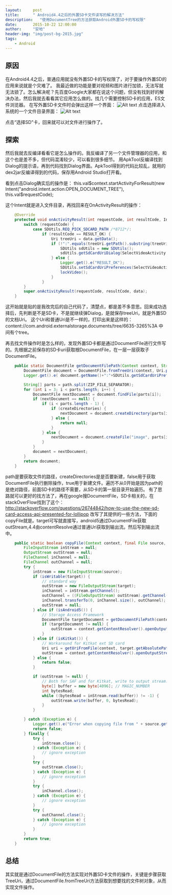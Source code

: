 ```yaml
---
layout:     post
title:      " Android4.4之后的外置SD卡文件读写的解决方法"
description:   "使用DocumentTree的方法获取Android外置SD卡的写权限"
date:       2015-10-22 12:00:00
author:     "安地"
header-img: "img/post-bg-2015.jpg"
tags:
    - Android
---
```


##	原因
在Android4.4之后，普通应用就没有外置SD卡的写权限了，对于要操作外置SD的应用来说就是个灾难了。
我最近做的功能是要对视频和图片进行加锁，无法写就无法锁了。怎么解决呢？先百度Google大家都在说这个问题，但没有找到好的解决办法，然后我就去看看其它应用怎么做的。找几个需要控制SD卡的应用，ES文件浏览器。
在写外置SD卡文件时会弹出这样一个界面：
![Alt text](/img/post_sd_1.jpg)
点击选择进入系统的一个文件目录界面：
![Alt text](/img/post_sd_2.jpg)

点击“选择SD"卡，回来就可以对文件进行操作了。

##	探索

然后我就去反编译看看它是怎么操作的。我反编译了另一个文件管理器的应用，和这个也是差不多，但代码混淆较少，可以看到很多细节。
用ApkTool反编译找到Dialog的提示语，再到代码找到Dialog界面。ApkTool得到的代码比较乱，就用的dex2jar反编译得到的代码，保存用Android Studio打开看。

看到点击Dialog确实后的操作是：
this.val$context.startActivityForResult(new Intent("android.intent.action.OPEN_DOCUMENT_TREE"), this.val$requestCode);

这个Intent就是进入文件目录，再找回来在OnActivityResult的操作：

``` java
	@Override
    protected void onActivityResult(int requestCode, int resultCode, Intent data) {
        switch (requestCode) {
            case SDUtils.REQ_PICK_SDCARD_PATH /*8712*/:
                if (resultCode == RESULT_OK) {
                    Uri treeUri = data.getData();
                    if (!":".equals(treeUri.getPath().substring(treeUri.getPath().length() - 1)) || treeUri.getPath().contains("primary")) {
                        SDUtils sdUtils = new SDUtils();
                        sdUtils.getSdCardUriDialog(SelectVideoActivity.this);
                    } else {
                        Logger.get().e("RESULT_OK");
                        SDUtils.setSdCardUriPreferences(SelectVideoActivity.this, treeUri.toString());
                        lockVideo();
                    }
                }
        }
        super.onActivityResult(requestCode, resultCode, data);
    }

```
这开始就是贴的是我改完后的自己代码了，清楚点，都是差不多意思。回来成功选择后，先判断是不是SD卡，不是就继续弹Dialog，是就保存treeUri，就是外置SD的文档Uri。
这个Uri和普通Uri是不一样的，打印出来是这样的：
 content://com.android.externalstorage.documents/tree/6635-3265%3A
中间有个tree。

再去找文件操作时是怎么样的，发现外置SD卡都是通过DocumentFile进行文件写的。先根据之前保存的SD卡uri获取根DocumentFile，在一层一层获取子DocumentFile。

``` java
	public static DocumentFile getDocumentFilePath(Context context, String path, boolean createDirectories) {
        DocumentFile document = DocumentFile.fromTreeUri(context, Uri.parse(SDUtils.getSdCardUriPreferences(context)));
        Logger.get().e( document.getName()+":"+SDUtils.getSdCardUriPreferences(context));

        String[] parts = path.split(ZIP_FILE_SEPARATOR);
        for (int i = 3; i < parts.length; i++) {
            DocumentFile nextDocument = document.findFile(parts[i]);
            if (nextDocument == null) {
                if (i < parts.length - 1) {
                    if (createDirectories) {
                        nextDocument = document.createDirectory(parts[i]);
                    } else {
                        return null;
                    }
                } else {
                    nextDocument = document.createFile("image", parts[i]);
                }
            }
            document = nextDocument;
        }
        return document;
    }
```
path是要获取文件的路径，createDirectories是是否要新建，false用于获取DocumentFile执行删除操作，true用于新建文件。遍历不从0开始是因为path的是绝对路径，前面SD卡的路径不需要，从SD卡的第一层目录开始遍历。
有了思路就可以更好的找方法了，再在google搜DocumentFile，SD卡相关的，在stackOverFlow找到了这个：
http://stackoverflow.com/questions/26744842/how-to-use-the-new-sd-card-access-api-presented-for-lollipop
改写了其提供的一些方法，下面的copyFile就是。target可写就直接写，android5通过DucumentFile获取outStream,4.4由contentResolve通过普通Uri获取到输出流。然后写到输出流中。

``` java
  	public static boolean copyFile(Context context, final File source, final File target) {
        FileInputStream inStream = null;
        OutputStream outStream = null;
        FileChannel inChannel = null;
        FileChannel outChannel = null;
        try {
            inStream = new FileInputStream(source);
            if (isWritable(target)) {
                // standard way
                outStream = new FileOutputStream(target);
                inChannel = inStream.getChannel();
                outChannel = ((FileOutputStream) outStream).getChannel();
                inChannel.transferTo(0, inChannel.size(), outChannel);
                outStream = null;
            } else if (isAndroid5()) {
                // Storage Access Framework
                DocumentFile targetDocument = getDocumentFilePath(context, target.getAbsolutePath(), true);
                if (targetDocument != null) {
                    outStream = context.getContentResolver().openOutputStream(targetDocument.getUri());
                }
            } else if (isKitkat()) {
                // Workaround for Kitkat ext SD card
                Uri uri = getUriFromFile(context, target.getAbsolutePath());
                outStream = context.getContentResolver().openOutputStream(uri);
            } else {
                return false;
            }

            if (outStream != null) {
                // Both for SAF and for Kitkat, write to output stream.
                byte[] buffer = new byte[4096]; // MAGIC_NUMBER
                int bytesRead;
                while ((bytesRead = inStream.read(buffer)) != -1) {
                    outStream.write(buffer, 0, bytesRead);
                }
            }

        } catch (Exception e) {
            Logger.get().e("Error when copying file from " + source.getAbsolutePath() + " to " + target.getAbsolutePath(), e);
            return false;
        } finally {
            try {
                inStream.close();
            } catch (Exception e) {
                // ignore exception
            }
            try {
                outStream.close();
            } catch (Exception e) {
                // ignore exception
            }
            try {
                inChannel.close();
            } catch (Exception e) {
                // ignore exception
            }
            try {
                outChannel.close();
            } catch (Exception e) {
                // ignore exception
            }
        }
        return true;
    }
```
##	总结

其实就是通过DocumentFile的方法实现对外置SD卡文件的操作，关键是步骤获取TreeUri，通过DocumentFile.fromTreeUri方法获取到想要找的文件树对象，从而实现文件操作。

